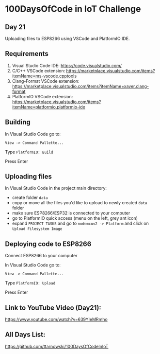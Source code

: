 # 100DaysOfCode in IoT Challenge
## Day 21

Uploading files to ESP8266 using VSCode and PlatformIO IDE.

## Requirements
1. Visual Studio Code IDE:
https://code.visualstudio.com/
2. C/C++ VSCode extension:
https://marketplace.visualstudio.com/items?itemName=ms-vscode.cpptools
3. Clang-Format VSCode extension:
https://marketplace.visualstudio.com/items?itemName=xaver.clang-format
4. PlatformIO VSCode extension:
https://marketplace.visualstudio.com/items?itemName=platformio.platformio-ide

## Building 
In Visual Studio Code go to:

`View -> Command Pallette...`

Type `PlatformIO: Build`

Press Enter

## Uploading files
In Visual Studio Code in the project main directory:

- create folder `data`
- copy or move all the files you'd like to upload to newly created `data` folder
- make sure ESP8266/ESP32 is connected to your computer
- go to PlatformIO quick access (menu on the left, grey ant icon)
- expand `PROJECT TASKS` and go to `nodemcuv2 -> Platform` and click on `Upload Filesystem Image`

## Deploying code to ESP8266
Connect ESP8266 to your computer

In Visual Studio Code go to:

`View -> Command Pallette...`

Type `PlatformIO: Upload`

Press Enter

## Link to YouTube Video (Day21):

https://www.youtube.com/watch?v=639YIeMRmho

## All Days List:

https://github.com/ttarnowski/100DaysOfCodeInIoT